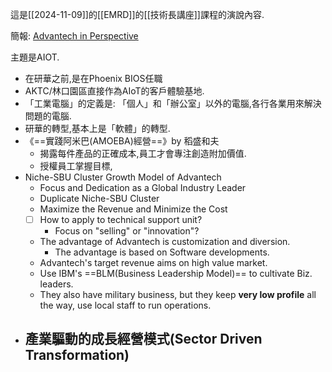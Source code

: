 這是[[2024-11-09]]的[[EMRD]]的[[技術長講座]]課程的演說內容.

簡報: [Advantech in Perspective](https://docs.google.com/presentation/d/1y3j7-a31X-B22oRElvEoQVTIyxxRZrjPPy1TqX6uwmg/edit?usp=sharing)

主題是AIOT.

- 在研華之前,是在Phoenix BIOS任職
- AKTC/林口園區直接作為AIoT的客戶體驗基地.
- 「工業電腦」的定義是: 「個人」和「辦公室」以外的電腦,各行各業用來解決問題的電腦.
- 研華的轉型,基本上是「軟體」的轉型.
- 《==實踐阿米巴(AMOEBA)經營==》by 稻盛和夫
	- 揭露每件產品的正確成本,員工才會專注創造附加價值.
	- 授權員工掌握目標,
- Niche-SBU Cluster Growth Model of Advantech
	- Focus and Dedication as a Global Industry Leader
	- Duplicate Niche-SBU Cluster
	- Maximize the Revenue and Minimize the Cost
	- [ ] How to apply to technical support unit?
		- Focus on "selling" or "innovation"?
	- The advantage of Advantech is customization and diversion.
		- The advantage is based on Software developments.
	- Advantech's target revenue aims on high value market.
	- Use IBM's ==BLM(Business Leadership Model)== to cultivate Biz. leaders.
	- They also have military business, but they keep **very low profile** all the way, use local staff to run operations.
- 產業驅動的成長經營模式(Sector Driven Transformation)
	- 